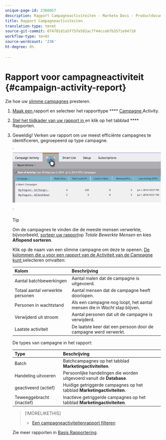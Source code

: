 ```yaml
---
unique-page-id: 2360057
description: Rapport Campagneactiviteiten - Marketo Docs - Productdocumentatie
title: Rapport Campagneactiviteiten
translation-type: tm+mt
source-git-commit: 074701d1a5f75fe592ac7f44cce6fb3571e94710
workflow-type: tm+mt
source-wordcount: '236'
ht-degree: 0%

---
```



# Rapport voor campagneactiviteit {#campaign-activity-report}

Zie hoe uw [slimme campagnes](http://docs.marketo.com/display/docs/smart+campaigns) presteren.

1. [Maak een ](../../../../product-docs/reporting/basic-reporting/creating-reports/create-a-report-in-a-program.md) rapport en selecteer het rapporttype **** [Campagne ](report-type-overview.md)Activity.
1. [Stel het tijdkader van uw rapport in ](../../../../product-docs/reporting/basic-reporting/editing-reports/change-a-report-time-frame.md) en klik op het tabblad  **** Rapporten.
1. Geweldig! Verken uw rapport om uw meest efficiënte campagnes te identificeren, gegroepeerd op type campagne.

   ` ![](assets/image2014-9-16-16-3a8-3a45.png)

   `

   >[!TIP]
   >
   >Om de campagnes te vinden die de meeste mensen verwerkte, bijvoorbeeld, [sorteer uw rapport](../../../../product-docs/reporting/basic-reporting/editing-reports/sort-report-on-columns.md)op *Totale Bewerkte Mensen* en kies **Aflopend sorteren**.

   Klik op de naam van een slimme campagne om deze te openen.  [De kolommen die u voor een rapport van de Activiteit van de Campagne kunt ](../../../../product-docs/reporting/basic-reporting/editing-reports/select-report-columns.md) selecteren omvatten:

   | Kolom | Beschrijving |
   |---|---|
   | Aantal batchbewerkingen | Aantal malen dat de campagne is uitgevoerd. |
   | Totaal aantal verwerkte personen | Aantal mensen dat de campagne heeft doorlopen. |
   | Personen in wachtstand | Als een campagne nog loopt, het aantal mensen die in *Wacht* stap blijven. |
   | Verwijderd uit stroom | Aantal personen dat uit de campagne is verwijderd. |
   | Laatste activiteit | De laatste keer dat een persoon door de campagne werd verwerkt. |

   De types van campagne in het rapport:

   | Type | Beschrijving |
   |---|---|
   | Batch | Batchcampagnes op het tabblad **Marketingactiviteiten**. |
   | Handeling uitvoeren | Persoonlijke handelingen die worden uitgevoerd vanuit de **Database**. |
   | geactiveerd (actief) | Huidige getriggerde campagnes op het tabblad **Marketingactiviteiten**. |
   | Teweeggebracht (inactief) | Inactieve getriggerde campagnes op het tabblad **Marketingactiviteiten**. |

   >[!MORELIKETHIS]
   >
   >
   >    
   >    
   >    * [Een campagneactiviteitenrapport filteren](../../../../product-docs/reporting/basic-reporting/report-activity/filter-a-campaign-activity-report.md)


   Zie meer rapporten in [Basis Rapportering](http://docs.marketo.com/display/docs/basic+reporting).


